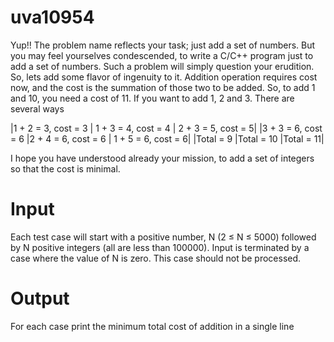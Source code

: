 # uva10954

Yup!! The problem name reflects your task; just add a set of numbers. But you may feel yourselves
condescended, to write a C/C++ program just to add a set of numbers. Such a problem will simply
question your erudition. So, lets add some flavor of ingenuity to it.
Addition operation requires cost now, and the cost is the summation of those two to be added. So,
to add 1 and 10, you need a cost of 11. If you want to add 1, 2 and 3. There are several ways

|1 + 2 = 3, cost = 3 | 1 + 3 = 4, cost = 4 | 2 + 3 = 5, cost = 5|
|3 + 3 = 6, cost = 6 |2 + 4 = 6, cost = 6 | 1 + 5 = 6, cost = 6|
|Total = 9 |Total = 10 |Total = 11|

I hope you have understood already your mission, to add a set of integers so that the cost is minimal.

# Input

Each test case will start with a positive number, N (2 ≤ N ≤ 5000) followed by N positive integers
(all are less than 100000). Input is terminated by a case where the value of N is zero. This case should
not be processed.

# Output

For each case print the minimum total cost of addition in a single line
